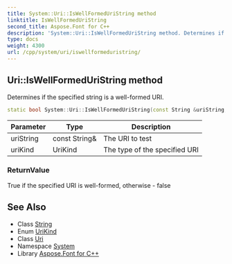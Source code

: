 ```yaml
---
title: System::Uri::IsWellFormedUriString method
linktitle: IsWellFormedUriString
second_title: Aspose.Font for C++
description: 'System::Uri::IsWellFormedUriString method. Determines if the specified string is a well-formed URI in C++.'
type: docs
weight: 4300
url: /cpp/system/uri/iswellformeduristring/
---
```

## Uri::IsWellFormedUriString method


Determines if the specified string is a well-formed URI.

```cpp
static bool System::Uri::IsWellFormedUriString(const String &uriString, UriKind uriKind)
```


| Parameter | Type | Description |
| --- | --- | --- |
| uriString | const String\& | The URI to test |
| uriKind | UriKind | The type of the specified URI |

### ReturnValue

True if the specified URI is well-formed, otherwise - false

## See Also

* Class [String](../../string/)
* Enum [UriKind](../../urikind/)
* Class [Uri](../)
* Namespace [System](../../)
* Library [Aspose.Font for C++](../../../)
